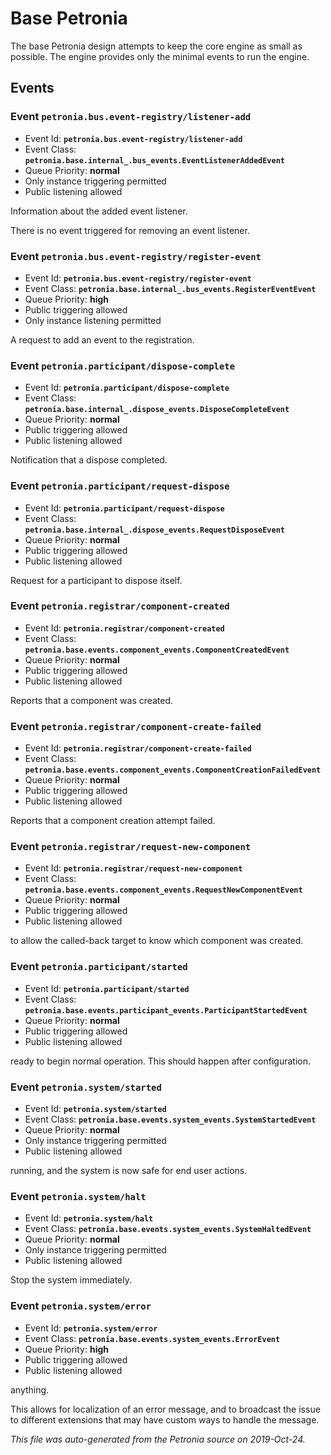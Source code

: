 # Base Petronia

The base Petronia design attempts to keep the core engine as small as possible.  The engine provides only the minimal events to run the engine.

## Events


### Event `petronia.bus.event-registry/listener-add`

* Event Id: **`petronia.bus.event-registry/listener-add`**
* Event Class: **`petronia.base.internal_.bus_events.EventListenerAddedEvent`**
* Queue Priority: **normal**
* Only instance triggering permitted
* Public listening allowed

Information about the added event listener.


There is no event triggered for removing an event listener.

### Event `petronia.bus.event-registry/register-event`

* Event Id: **`petronia.bus.event-registry/register-event`**
* Event Class: **`petronia.base.internal_.bus_events.RegisterEventEvent`**
* Queue Priority: **high**
* Public triggering allowed
* Only instance listening permitted

A request to add an event to the registration.

### Event `petronia.participant/dispose-complete`

* Event Id: **`petronia.participant/dispose-complete`**
* Event Class: **`petronia.base.internal_.dispose_events.DisposeCompleteEvent`**
* Queue Priority: **normal**
* Public triggering allowed
* Public listening allowed

Notification that a dispose completed.

### Event `petronia.participant/request-dispose`

* Event Id: **`petronia.participant/request-dispose`**
* Event Class: **`petronia.base.internal_.dispose_events.RequestDisposeEvent`**
* Queue Priority: **normal**
* Public triggering allowed
* Public listening allowed

Request for a participant to dispose itself.

### Event `petronia.registrar/component-created`

* Event Id: **`petronia.registrar/component-created`**
* Event Class: **`petronia.base.events.component_events.ComponentCreatedEvent`**
* Queue Priority: **normal**
* Public triggering allowed
* Public listening allowed

Reports that a component was created.

### Event `petronia.registrar/component-create-failed`

* Event Id: **`petronia.registrar/component-create-failed`**
* Event Class: **`petronia.base.events.component_events.ComponentCreationFailedEvent`**
* Queue Priority: **normal**
* Public triggering allowed
* Public listening allowed

Reports that a component creation attempt failed.

### Event `petronia.registrar/request-new-component`

* Event Id: **`petronia.registrar/request-new-component`**
* Event Class: **`petronia.base.events.component_events.RequestNewComponentEvent`**
* Queue Priority: **normal**
* Public triggering allowed
* Public listening allowed

to allow the called-back target to know which component was created.

### Event `petronia.participant/started`

* Event Id: **`petronia.participant/started`**
* Event Class: **`petronia.base.events.participant_events.ParticipantStartedEvent`**
* Queue Priority: **normal**
* Public triggering allowed
* Public listening allowed

ready to begin normal operation.  This should happen after configuration.

### Event `petronia.system/started`

* Event Id: **`petronia.system/started`**
* Event Class: **`petronia.base.events.system_events.SystemStartedEvent`**
* Queue Priority: **normal**
* Only instance triggering permitted
* Public listening allowed

running, and the system is now safe for end user actions.

### Event `petronia.system/halt`

* Event Id: **`petronia.system/halt`**
* Event Class: **`petronia.base.events.system_events.SystemHaltedEvent`**
* Queue Priority: **normal**
* Only instance triggering permitted
* Public listening allowed

Stop the system immediately.

### Event `petronia.system/error`

* Event Id: **`petronia.system/error`**
* Event Class: **`petronia.base.events.system_events.ErrorEvent`**
* Queue Priority: **high**
* Public triggering allowed
* Public listening allowed

anything.


This allows for localization of an error message, and to broadcast the issue to
different extensions that may have custom ways to handle the message.


*This file was auto-generated from the Petronia source on 2019-Oct-24.*
